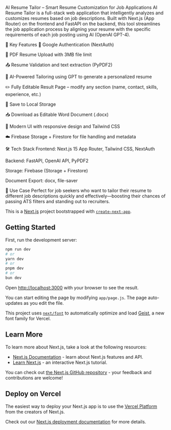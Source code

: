  AI Resume Tailor – Smart Resume Customization for Job Applications
AI Resume Tailor is a full-stack web application that intelligently analyzes and customizes resumes based on job descriptions. Built with Next.js (App Router) on the frontend and FastAPI on the backend, this tool streamlines the job application process by aligning your resume with the specific requirements of each job posting using AI (OpenAI GPT-4).

🚀 Key Features
🔐 Google Authentication (NextAuth)

📄 PDF Resume Upload with 3MB file limit

📤 Resume Validation and text extraction (PyPDF2)

🧠 AI-Powered Tailoring using GPT to generate a personalized resume

✏️ Fully Editable Result Page – modify any section (name, contact, skills, experience, etc.)

💾 Save to Local Storage

📥 Download as Editable Word Document (.docx)

🎨 Modern UI with responsive design and Tailwind CSS

☁️ Firebase Storage + Firestore for file handling and metadata

🛠️ Tech Stack
Frontend: Next.js 15 App Router, Tailwind CSS, NextAuth

Backend: FastAPI, OpenAI API, PyPDF2

Storage: Firebase (Storage + Firestore)

Document Export: docx, file-saver

📌 Use Case
Perfect for job seekers who want to tailor their resume to different job descriptions quickly and effectively—boosting their chances of passing ATS filters and standing out to recruiters.

This is a [Next.js](https://nextjs.org) project bootstrapped with [`create-next-app`](https://github.com/vercel/next.js/tree/canary/packages/create-next-app).

## Getting Started

First, run the development server:

```bash
npm run dev
# or
yarn dev
# or
pnpm dev
# or
bun dev
```

Open [http://localhost:3000](http://localhost:3000) with your browser to see the result.

You can start editing the page by modifying `app/page.js`. The page auto-updates as you edit the file.

This project uses [`next/font`](https://nextjs.org/docs/app/building-your-application/optimizing/fonts) to automatically optimize and load [Geist](https://vercel.com/font), a new font family for Vercel.

## Learn More

To learn more about Next.js, take a look at the following resources:

- [Next.js Documentation](https://nextjs.org/docs) - learn about Next.js features and API.
- [Learn Next.js](https://nextjs.org/learn) - an interactive Next.js tutorial.

You can check out [the Next.js GitHub repository](https://github.com/vercel/next.js) - your feedback and contributions are welcome!

## Deploy on Vercel

The easiest way to deploy your Next.js app is to use the [Vercel Platform](https://vercel.com/new?utm_medium=default-template&filter=next.js&utm_source=create-next-app&utm_campaign=create-next-app-readme) from the creators of Next.js.

Check out our [Next.js deployment documentation](https://nextjs.org/docs/app/building-your-application/deploying) for more details.
